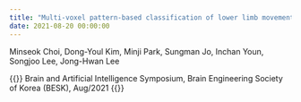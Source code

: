 ```yaml
---
title: "Multi-voxel pattern-based classification of lower limb movement in paracentral lobule using fMRI data (기능적 뇌영상 연구: 다량 복셀 패턴 분석에 기반한 하지 움직임에 따른 국소화)"
date: 2021-08-20 00:00:00
---
```


Minseok Choi, Dong-Youl Kim, Minji Park, Sungman Jo, Inchan Youn, Songjoo Lee, Jong-Hwan Lee

{{<format bright-green>}}
Brain and Artificial Intelligence Symposium, Brain Engineering Society of Korea (BESK), Aug/2021
{{</format>}}
